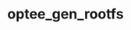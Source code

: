 ---
parent_project: optee
permalink: /engineering/projects/optee/optee_gen_rootfs/
project_link_name: optee_gen_rootfs
project_url: https://github.com/linaro-swg/gen_rootfs
statsAvailable: 'true'
title: optee_gen_rootfs
---